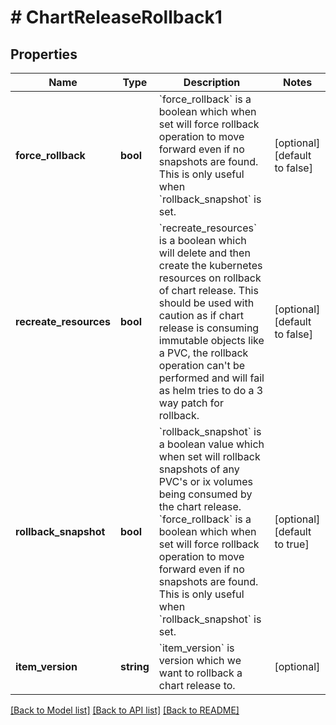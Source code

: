 # # ChartReleaseRollback1

## Properties

Name | Type | Description | Notes
------------ | ------------- | ------------- | -------------
**force_rollback** | **bool** | &#x60;force_rollback&#x60; is a boolean which when set will force rollback operation to move forward even if no snapshots are found. This is only useful when &#x60;rollback_snapshot&#x60; is set. | [optional] [default to false]
**recreate_resources** | **bool** | &#x60;recreate_resources&#x60; is a boolean which will delete and then create the kubernetes resources on rollback of chart release. This should be used with caution as if chart release is consuming immutable objects like a PVC, the rollback operation can&#39;t be performed and will fail as helm tries to do a 3 way patch for rollback. | [optional] [default to false]
**rollback_snapshot** | **bool** | &#x60;rollback_snapshot&#x60; is a boolean value which when set will rollback snapshots of any PVC&#39;s or ix volumes being consumed by the chart release. &#x60;force_rollback&#x60; is a boolean which when set will force rollback operation to move forward even if no snapshots are found. This is only useful when &#x60;rollback_snapshot&#x60; is set. | [optional] [default to true]
**item_version** | **string** | &#x60;item_version&#x60; is version which we want to rollback a chart release to. | [optional]

[[Back to Model list]](../../README.md#models) [[Back to API list]](../../README.md#endpoints) [[Back to README]](../../README.md)
